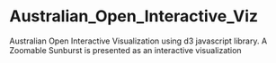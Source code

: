 # Australian_Open_Interactive_Viz
Australian Open Interactive Visualization using d3 javascript library. A Zoomable Sunburst is presented as an interactive visualization
